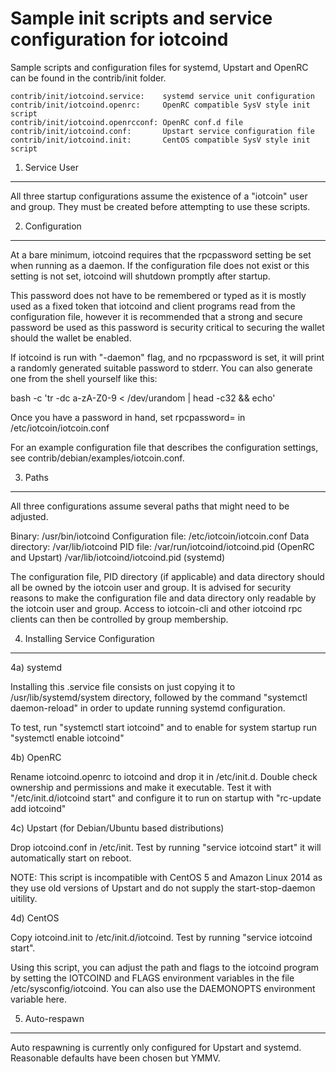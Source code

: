 Sample init scripts and service configuration for iotcoind
==========================================================

Sample scripts and configuration files for systemd, Upstart and OpenRC
can be found in the contrib/init folder.

    contrib/init/iotcoind.service:    systemd service unit configuration
    contrib/init/iotcoind.openrc:     OpenRC compatible SysV style init script
    contrib/init/iotcoind.openrcconf: OpenRC conf.d file
    contrib/init/iotcoind.conf:       Upstart service configuration file
    contrib/init/iotcoind.init:       CentOS compatible SysV style init script

1. Service User
---------------------------------

All three startup configurations assume the existence of a "iotcoin" user
and group.  They must be created before attempting to use these scripts.

2. Configuration
---------------------------------

At a bare minimum, iotcoind requires that the rpcpassword setting be set
when running as a daemon.  If the configuration file does not exist or this
setting is not set, iotcoind will shutdown promptly after startup.

This password does not have to be remembered or typed as it is mostly used
as a fixed token that iotcoind and client programs read from the configuration
file, however it is recommended that a strong and secure password be used
as this password is security critical to securing the wallet should the
wallet be enabled.

If iotcoind is run with "-daemon" flag, and no rpcpassword is set, it will
print a randomly generated suitable password to stderr.  You can also
generate one from the shell yourself like this:

bash -c 'tr -dc a-zA-Z0-9 < /dev/urandom | head -c32 && echo'

Once you have a password in hand, set rpcpassword= in /etc/iotcoin/iotcoin.conf

For an example configuration file that describes the configuration settings,
see contrib/debian/examples/iotcoin.conf.

3. Paths
---------------------------------

All three configurations assume several paths that might need to be adjusted.

Binary:              /usr/bin/iotcoind
Configuration file:  /etc/iotcoin/iotcoin.conf
Data directory:      /var/lib/iotcoind
PID file:            /var/run/iotcoind/iotcoind.pid (OpenRC and Upstart)
                     /var/lib/iotcoind/iotcoind.pid (systemd)

The configuration file, PID directory (if applicable) and data directory
should all be owned by the iotcoin user and group.  It is advised for security
reasons to make the configuration file and data directory only readable by the
iotcoin user and group.  Access to iotcoin-cli and other iotcoind rpc clients
can then be controlled by group membership.

4. Installing Service Configuration
-----------------------------------

4a) systemd

Installing this .service file consists on just copying it to
/usr/lib/systemd/system directory, followed by the command
"systemctl daemon-reload" in order to update running systemd configuration.

To test, run "systemctl start iotcoind" and to enable for system startup run
"systemctl enable iotcoind"

4b) OpenRC

Rename iotcoind.openrc to iotcoind and drop it in /etc/init.d.  Double
check ownership and permissions and make it executable.  Test it with
"/etc/init.d/iotcoind start" and configure it to run on startup with
"rc-update add iotcoind"

4c) Upstart (for Debian/Ubuntu based distributions)

Drop iotcoind.conf in /etc/init.  Test by running "service iotcoind start"
it will automatically start on reboot.

NOTE: This script is incompatible with CentOS 5 and Amazon Linux 2014 as they
use old versions of Upstart and do not supply the start-stop-daemon uitility.

4d) CentOS

Copy iotcoind.init to /etc/init.d/iotcoind. Test by running "service iotcoind start".

Using this script, you can adjust the path and flags to the iotcoind program by
setting the IOTCOIND and FLAGS environment variables in the file
/etc/sysconfig/iotcoind. You can also use the DAEMONOPTS environment variable here.

5. Auto-respawn
-----------------------------------

Auto respawning is currently only configured for Upstart and systemd.
Reasonable defaults have been chosen but YMMV.
